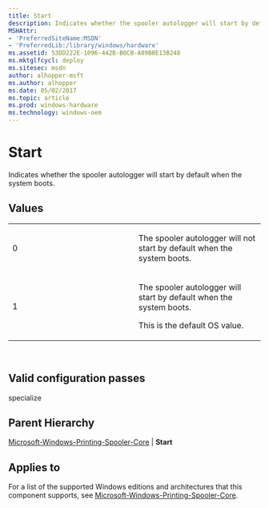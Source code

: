 ```yaml
---
title: Start
description: Indicates whether the spooler autologger will start by default when the system boots.
MSHAttr:
- 'PreferredSiteName:MSDN'
- 'PreferredLib:/library/windows/hardware'
ms.assetid: 53DD222E-1096-442B-B0CB-A89B8E13B248
ms.mktglfcycl: deploy
ms.sitesec: msdn
author: alhopper-msft
ms.author: alhopper
ms.date: 05/02/2017
ms.topic: article
ms.prod: windows-hardware
ms.technology: windows-oem
---
```


# Start


Indicates whether the spooler autologger will start by default when the system boots.

## Values


<table>
<colgroup>
<col width="50%" />
<col width="50%" />
</colgroup>
<tbody>
<tr class="odd">
<td><p>0</p></td>
<td><p>The spooler autologger will not start by default when the system boots.</p></td>
</tr>
<tr class="even">
<td><p>1</p></td>
<td><p>The spooler autologger will start by default when the system boots.</p>
<p>This is the default OS value.</p></td>
</tr>
</tbody>
</table>

 

## Valid configuration passes


specialize

## Parent Hierarchy


[Microsoft-Windows-Printing-Spooler-Core](microsoft-windows-printing-spooler-core.md) | **Start**

## Applies to


For a list of the supported Windows editions and architectures that this component supports, see [Microsoft-Windows-Printing-Spooler-Core](microsoft-windows-printing-spooler-core.md).

 

 






